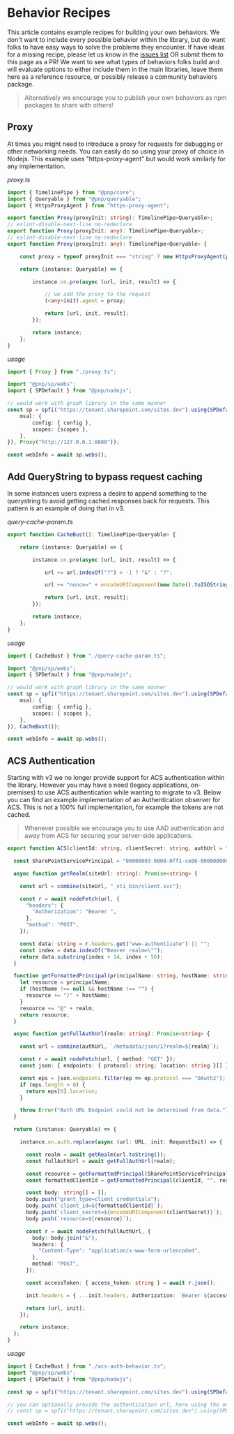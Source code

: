 # Behavior Recipes

This article contains example recipes for building your own behaviors. We don't want to include every possible behavior within the library, but do want folks to have easy ways to solve the problems they encounter. If have ideas for a missing recipe, please let us know in the [issues list](https://github.com/pnp/pnpjs/issues) OR submit them to this page as a PR! We want to see what types of behaviors folks build and will evaluate options to either include them in the main libraries, leave them here as a reference resource, or possibly release a community behaviors package.

> Alternatively we encourage you to publish your own behaviors as npm packages to share with others!

## Proxy

At times you might need to introduce a proxy for requests for debugging or other networking needs. You can easily do so using your proxy of choice in Nodejs. This example uses "https-proxy-agent" but would work similarly for any implementation. 

_proxy.ts_
```TypeScript
import { TimelinePipe } from "@pnp/core";
import { Queryable } from "@pnp/queryable";
import { HttpsProxyAgent } from "https-proxy-agent";

export function Proxy(proxyInit: string): TimelinePipe<Queryable>;
// eslint-disable-next-line no-redeclare
export function Proxy(proxyInit: any): TimelinePipe<Queryable>;
// eslint-disable-next-line no-redeclare
export function Proxy(proxyInit: any): TimelinePipe<Queryable> {

    const proxy = typeof proxyInit === "string" ? new HttpsProxyAgent(proxyInit) : proxyInit;

    return (instance: Queryable) => {

        instance.on.pre(async (url, init, result) => {

            // we add the proxy to the request
            (<any>init).agent = proxy;

            return [url, init, result];
        });

        return instance;
    };
}
```

_usage_
```TypeScript
import { Proxy } from "./proxy.ts";

import "@pnp/sp/webs";
import { SPDefault } from "@pnp/nodejs";

// would work with graph library in the same manner
const sp = spfi("https://tenant.sharepoint.com/sites.dev").using(SPDefault({
    msal: {
        config: { config },
        scopes: {scopes },
    },
}), Proxy("http://127.0.0.1:8888"));

const webInfo = await sp.webs();
```

## Add QueryString to bypass request caching

In some instances users express a desire to append something to the querystring to avoid getting cached responses back for requests. This pattern is an example of doing that in v3.

_query-cache-param.ts_
```TypeScript
export function CacheBust(): TimelinePipe<Queryable> {

    return (instance: Queryable) => {

        instance.on.pre(async (url, init, result) => {

            url += url.indexOf("?") > -1 ? "&" : "?";

            url += "nonce=" + encodeURIComponent(new Date().toISOString());

            return [url, init, result];
        });

        return instance;
    };
}
```

_usage_
```TypeScript
import { CacheBust } from "./query-cache-param.ts";

import "@pnp/sp/webs";
import { SPDefault } from "@pnp/nodejs";

// would work with graph library in the same manner
const sp = spfi("https://tenant.sharepoint.com/sites.dev").using(SPDefault({
    msal: {
        config: { config },
        scopes: { scopes },
    },
}), CacheBust());

const webInfo = await sp.webs();
```

## ACS Authentication

Starting with v3 we no longer provide support for ACS authentication within the library. However you may have a need (legacy applications, on-premises) to use ACS authentication while wanting to migrate to v3. Below you can find an example implementation of an Authentication observer for ACS. This is not a 100% full implementation, for example the tokens are not cached.

> Whenever possible we encourage you to use AAD authentication and away from ACS for securing your server-side applications.

```Typescript
export function ACS(clientId: string, clientSecret: string, authUrl = "https://accounts.accesscontrol.windows.net"): (instance: Queryable) => Queryable {

  const SharePointServicePrincipal = "00000003-0000-0ff1-ce00-000000000000";

  async function getRealm(siteUrl: string): Promise<string> {

    const url = combine(siteUrl, "_vti_bin/client.svc");

    const r = await nodeFetch(url, {
      "headers": {
        "Authorization": "Bearer ",
      },
      "method": "POST",
    });

    const data: string = r.headers.get("www-authenticate") || "";
    const index = data.indexOf("Bearer realm=\"");
    return data.substring(index + 14, index + 50);
  }

  function getFormattedPrincipal(principalName: string, hostName: string, realm: string): string {
    let resource = principalName;
    if (hostName !== null && hostName !== "") {
      resource += "/" + hostName;
    }
    resource += "@" + realm;
    return resource;
  }

  async function getFullAuthUrl(realm: string): Promise<string> {

    const url = combine(authUrl, `/metadata/json/1?realm=${realm}`);

    const r = await nodeFetch(url, { method: "GET" });
    const json: { endpoints: { protocol: string; location: string }[] } = await r.json();

    const eps = json.endpoints.filter(ep => ep.protocol === "OAuth2");
    if (eps.length > 0) {
      return eps[0].location;
    }

    throw Error("Auth URL Endpoint could not be determined from data.");
  }

  return (instance: Queryable) => {

    instance.on.auth.replace(async (url: URL, init: RequestInit) => {

      const realm = await getRealm(url.toString());
      const fullAuthUrl = await getFullAuthUrl(realm);

      const resource = getFormattedPrincipal(SharePointServicePrincipal, url.host, realm);
      const formattedClientId = getFormattedPrincipal(clientId, "", realm);

      const body: string[] = [];
      body.push("grant_type=client_credentials");
      body.push(`client_id=${formattedClientId}`);
      body.push(`client_secret=${encodeURIComponent(clientSecret)}`);
      body.push(`resource=${resource}`);

      const r = await nodeFetch(fullAuthUrl, {
        body: body.join("&"),
        headers: {
          "Content-Type": "application/x-www-form-urlencoded",
        },
        method: "POST",
      });

      const accessToken: { access_token: string } = await r.json();

      init.headers = { ...init.headers, Authorization: `Bearer ${accessToken.access_token}` };

      return [url, init];
    });

    return instance;
  };
}
```

_usage_
```Typescript
import { CacheBust } from "./acs-auth-behavior.ts";
import "@pnp/sp/webs";
import { SPDefault } from "@pnp/nodejs";

const sp = spfi("https://tenant.sharepoint.com/sites.dev").using(SPDefault(), ACS("{client id}", "{client secret}")());

// you can optionally provide the authentication url, here using the one for China's sovereign cloud or an local url if working on-premises
// const sp = spfi("https://tenant.sharepoint.com/sites.dev").using(SPDefault(), ACS("{client id}", "{client secret}", "https://accounts.accesscontrol.chinacloudapi.cn")());

const webInfo = await sp.webs();
```
